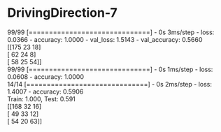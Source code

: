 # DrivingDirection-7
99/99 [==============================] - 0s 3ms/step - loss: 0.0366 - accuracy: 1.0000 - val_loss: 1.5143 - val_accuracy: 0.5660  <br/>
[[175  23  18]   <br/>
 [ 62  24   8]   <br/>
 [ 58  25  54]]  <br/>
99/99 [==============================] - 0s 1ms/step - loss: 0.0608 - accuracy: 1.0000   <br/>
14/14 [==============================] - 0s 2ms/step - loss: 1.4007 - accuracy: 0.5906   <br/>
Train: 1.000, Test: 0.591   <br/>
[[168  32  16]              <br/>
 [ 49  33  12]              <br/>
 [ 54  20  63]]             <br/>

